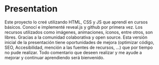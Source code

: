 # Presentation
Este proyecto lo creé utilizando HTML, CSS y JS que aprendí en cursos básicos.
Conocí e implementé reveal.js y github por primera vez.
Los recursos utilizados como imágenes, animaciones, íconos, entre otros, son libres.
Gracias a la comunidad colaborativa y open source.
Esta versión inicial de la presentación tiene oportunidades de mejora (optimizar código, SEO, Accesibilidad, mención a las fuentes de recursos, ...) que por tiempo no pude realizar.
Todo comentario que deseen realizar y me ayude a mejorar y continuar aprendiendo será bienvenido.
